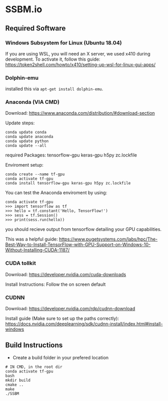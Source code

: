 # SSBM.io

## Required Software ##

### Windows Subsystem for Linux (Ubuntu 18.04) ###
If you are using WSL, you will need an X server, we used x410 during development. To activate it, follow this guide:
https://token2shell.com/howto/x410/setting-up-wsl-for-linux-gui-apps/


### Dolphin-emu ###
installed this via `apt-get install dolphin-emu`.


### Anaconda (VIA CMD) ###
Download:
https://www.anaconda.com/distribution/#download-section

Update steps:
```
conda update conda
conda update anaconda
conda update python
conda update --all
```

required Packages:
tensorflow-gpu keras-gpu h5py zc.lockfile

Enviroment setup:
```
conda create --name tf-gpu
conda activate tf-gpu
conda install tensorflow-gpu keras-gpu h5py zc.lockfile
```

You can test the Anaconda enviroment by using:
```
conda activate tf-gpu
>>> import tensorflow as tf
>>> hello = tf.constant('Hello, TensorFlow!')
>>> sess = tf.Session()
>>> print(sess.run(hello))
```
you should recieve output from tensorflow detailing your 
GPU capabilities.

This was a helpful guide:
https://www.pugetsystems.com/labs/hpc/The-Best-Way-to-Install-TensorFlow-with-GPU-Support-on-Windows-10-Without-Installing-CUDA-1187/


### CUDA tollkit ###
Download:
https://developer.nvidia.com/cuda-downloads

Install Instructions:
Follow the on screen default


### CUDNN ###
Download:
https://developer.nvidia.com/rdp/cudnn-download

Install guide (Make sure to set up the paths correctly):
https://docs.nvidia.com/deeplearning/sdk/cudnn-install/index.html#install-windows


## Build Instructions ##
- Create a build folder in your prefered location
```
# IN CMD, in the root dir
conda activate tf-gpu
bash
mkdir build
cmake ..
make
./SSBM
```
